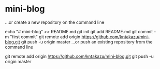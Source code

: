 # mini-blog

…or create a new repository on the command line


echo "# mini-blog" >> README.md
git init
git add README.md
git commit -m "first commit"
git remote add origin https://github.com/kntakazu/mini-blog.git
git push -u origin master
…or push an existing repository from the command line


git remote add origin https://github.com/kntakazu/mini-blog.git
git push -u origin master
